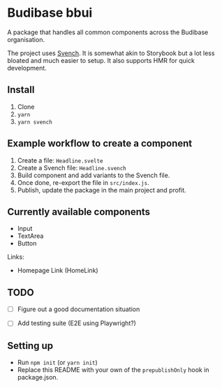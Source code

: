 # Budibase bbui

A package that handles all common components across the Budibase organisation.

The project uses [Svench](https://github.com/rixo/svench). It is somewhat akin to Storybook but a lot less bloated and much easier to setup. It also supports HMR for quick development.

## Install

1. Clone
2. `yarn`
3. `yarn svench`

## Example workflow to create a component

1. Create a file: `Headline.svelte`
2. Create a Svench file: `Headline.svench`
3. Build component and add variants to the Svench file.
4. Once done, re-export the file in `src/index.js`.
5. Publish, update the package in the main project and profit. 

## Currently available components

* Input
* TextArea
* Button

Links:
* Homepage Link (HomeLink)

## TODO

* [ ] Figure out a good documentation situation
* [ ] Add testing suite (E2E using Playwright?)


## Setting up

* Run `npm init` (or `yarn init`)
* Replace this README with your own
 of the `prepublishOnly` hook in package.json.
